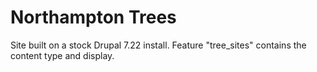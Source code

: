 Northampton Trees
=======

Site built on a stock Drupal 7.22 install. Feature "tree_sites" contains the content type and display.
